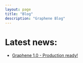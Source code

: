 ```yaml
---
layout: page
title: "Blog"
description: "Graphene Blog"
---
```


# Latest news:

* [Graphene 1.0 - Production ready!](/blog/graphene-production-ready/)
